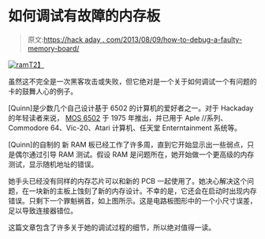 # 如何调试有故障的内存板

> 原文:[https://hack aday . com/2013/08/09/how-to-debug-a-faulty-memory-board/](https://hackaday.com/2013/08/09/how-to-debug-a-faulty-memory-board/)

[![ram](../Images/10c57db1708ed7225d267bd8f6ff1fc1.png)T2】](http://hackaday.com/wp-content/uploads/2013/08/ram.jpg)

虽然这不完全是一次黑客攻击或失败，但它绝对是一个关于如何调试一个有问题的卡的鼓舞人心的例子。

[Quinn]是少数几个自己设计基于 6502 的计算机的爱好者之一。对于 Hackaday 的年轻读者来说， [MOS 6502](https://en.wikipedia.org/wiki/MOS_Technology_6502) 于 1975 年推出，并已用于 Aple //系列、Commodore 64、Vic-20、Atari 计算机、任天堂 Enterntainment 系统等。

[Quinn]的自制的 新 RAM 板已经工作了许多周，直到它开始显示出一些弱点，只是偶尔通过引导 RAM 测试。假设 RAM 是问题所在，她开始做一个更高级的内存测试，显示随机地址的错误。

她手头已经没有同样的内存芯片可以和新的 PCB 一起使用了。她决心解决这个问题，在一块新的主板上蚀刻了新的内存设计。不幸的是，它还会在启动时出现内存错误。只剩下一个罪魁祸首，如上图所示。这是电路板图形中的一个小尺寸误差，足以导致连接器错位。

这篇文章包含了许多关于她的调试过程的细节，所以绝对值得一读。